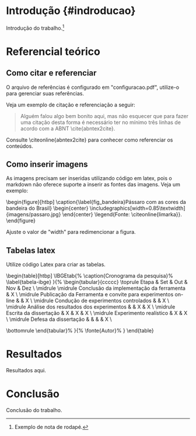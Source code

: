 # Introdução {#indroducao}

Introdução do trabalho.[^intro]

[^intro]: Exemplo de nota de rodapé.


# Referencial teórico

## Como citar e referenciar

O arquivo de referências é configurado em "configuracao.pdf", utilize-o
para gerenciar suas referências.

Veja um exemplo de citação e referenciação a seguir:

> Alguém falou algo bem bonito aqui, mas não esquecer que para fazer
> uma citação desta forma é necessário ter no mínimo três linhas de
> acordo com a ABNT \cite{abntex2cite}.

Consulte \citeonline{abntex2cite} para conhecer como referenciar os
conteúdos.

## Como inserir imagens

As imagens precisam ser inseridas utilizando código em latex, pois o
markdown não oferece suporte a inserir as fontes das imagens. Veja um exemplo:

\begin{figure}[htbp]
\caption{\label{fig_bandeira}Pássaro com as cores da bandeira do Brasil}
\begin{center}
\includegraphics[width=0.85\textwidth]{imagens/passaro.jpg}
\end{center}
\legend{Fonte: \citeonline{limarka}}.
\end{figure}

Ajuste o valor de "width" para redimencionar a figura.

## Tabelas latex

Utilize código Latex para criar as tabelas.

\begin{table}[htbp]
\IBGEtab{%
  \caption{Cronograma da pesquisa}%
  \label{tabela-ibge}
}{%
  \begin{tabular}{ccccc}
  \toprule
   Etapa & Set & Out & Nov & Dez \\
  \midrule \midrule
   Conclusão da implementação da ferramenta & X \\
  \midrule 
	Publicação da Ferramenta e convite para experimentos on-line &  & X \\
  \midrule 
	Condução de experimentos controlados &  & X \\
  \midrule 
	Análise dos resultados dos experimentos &  & X & X \\
  \midrule 
	Escrita da dissertação & X & X & X \\
  \midrule 
	Experimento realístico & X & X  \\
  \midrule 
	Defesa da dissertação &  &  &  & X \\

\bottomrule
\end{tabular}%
}{%
  \fonte{Autor}%
  }
\end{table}

# Resultados

Resultados aqui.

# Conclusão

Conclusão do trabalho.
